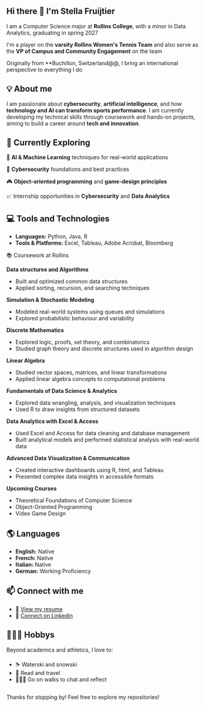 ## Hi there 👋 I'm Stella Fruijtier

I am a Computer Science major at **Rollins College**, with a minor in Data Analytics, graduating in spring 2027

I'm a player on the **varsity Rollins Women's Tennis Team** and also serve as the **VP of Campus and Community Engagement** on the team

Originally from **Buchillon, Switzerland@@, I bring an international perspective to everything I do



## 💡 About me

I am passionate about **cybersecurity**, **artificial intelligence**, and how **technology and AI can transform sports performance**.
I am currently developing my technical skills through coursework and hands-on projects, aiming to build a career around **tech and innovation**.



## 🔭 Currently Exploring

🧠 **AI & Machine Learning** techniques for real-world applications

🔐 **Cybersecurity** foundations and best practices

🎮 **Object-oriented programming** and **game-design principles**

📈 Internship opportunities in **Cybersecurity** and **Data Analytics**



## 💻 Tools and Technologies

- **Languages:** Python, Java, R
- **Tools & Platforms:** Excel, Tableau, Adobe Acrobat, Bloomberg



📚 Coursework at Rollins

**Data structures and Algorithms**
- Built and optimized common data structures
- Applied sorting, recursion, and searching techniques

**Simulation & Stochastic Modeling**
- Modeled real-world systems using queues and simulations
- Explored probabilistic behaviour and variability

**Discrete Mathematics**
- Explored logic, proofs, set theory, and combinatorics
- Studied graph theory and discrete structures used in algorithm design

**Linear Algebra**
- Studied vector spaces, matrices, and linear transformations
- Applied linear algebra concepts to computational problems

**Fundamentals of Data Science & Analytics**
- Explored data wrangling, analysis, and visualization techniques
- Used R to draw insights from structured datasets

**Data Analytics with Excel & Access**
- Used Excel and Access for data cleaning and database management
- Built analytical models and performed statistical analysis with real-world data

**Advanced Data Visualization & Communication**
- Created interactive dashboards using R, html, and Tableau
- Presented complex data insights in accessible formats

**Upcoming Courses**
- Theoretical Foundations of Computer Science
- Object-Oriented Programming
- Video Game Design



## 🌎 Languages

- **English:** Native
- **French:** Native
- **Italian:** Native
- **German:** Working Proficiency



## 📫 Connect with me

- 📄 [View my resume](https://github.com/stellafruijtier/stellafruijtier/raw/main/Resume_Stella_Fruijtier.pdf)
- 🔗 [Connect on LinkedIn](www.linkedin.com/in/stella-fruijtier-1856972a3)



## 🏄🏻‍♀️ Hobbys

Beyond academics and athletics, I love to:

- ⛷️ Waterski and snowski
- 📖 Read and travel
- 🚶🏻‍♀️ Go on walks to chat and reflect

##
Thanks for stopping by! Feel free to explore my repositories!




